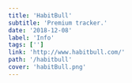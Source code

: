 ```yaml
---
title: 'HabitBull'
subtitle: 'Premium tracker.'
date: '2018-12-08'
label: 'Info'
tags: ['']
link: 'http://www.habitbull.com/'
path: '/habitbull'
cover: 'habitBull.png'
---
```

